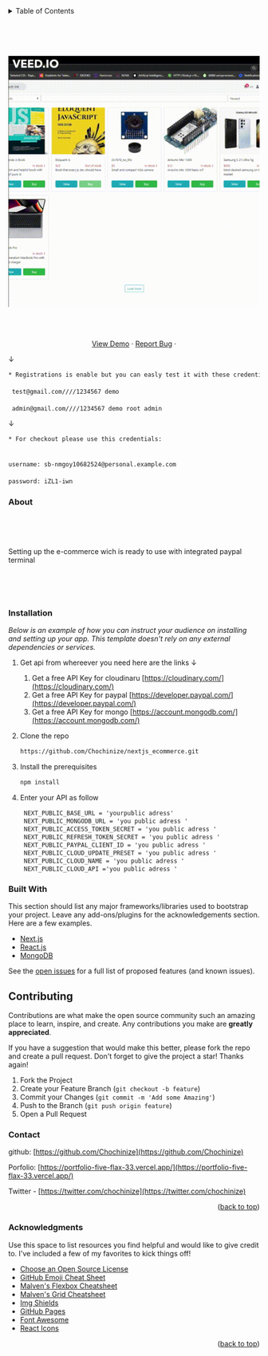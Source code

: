 <details>
  <summary>Table of Contents</summary>
  
  <ol>
    <li><a href="#about" >About The Project</a></li>
    <li><a href="#installation">Instalation</a></li>
    <li><a href="#builtwith">Built with</a></li>
    <li><a href="#contributing">Contributing</a></li>
    <li><a href="#contact">Contact</a></li>
    <li><a href="#acknowledgments">Acknowledgments</a></li>
  </ol>
</details>

</br>
</br>
</br>
</br>

![](public/GIFS/login.gif ) 
<div id="top"></div>
<!--
*** Thanks for checking out the Best-README-Template. If you have a suggestion
*** that would make this better, please fork the repo and create a pull request
*** or simply open an issue with the tag "enhancement".
*** Don't forget to give the project a star!
*** Thanks again! Now go create something AMAZING! :D
-->



<!-- PROJECT SHIELDS -->
<!--
*** I'm using markdown "reference style" links for readability.
*** Reference links are enclosed in brackets [ ] instead of parentheses ( ).
*** See the bottom of this document for the declaration of the reference variables
*** for contributors-url, forks-url, etc. This is an optional, concise syntax you may use.
*** https://www.markdownguide.org/basic-syntax/#reference-style-links
-->
<!-- [![Contributors][contributors-shield]][contributors-url]
[![Forks][forks-shield]][forks-url]
[![Stargazers][stars-shield]][stars-url]
[![Issues][issues-shield]][issues-url]
[![MIT License][license-shield]][license-url]
[![LinkedIn][linkedin-shield]][linkedin-url] -->



<br />
<div align="center">
  <a href="https://github.com/othneildrew/Best-README-Template">
    <p align="center">
</p>  
  </a>

 
   <br />
    <a href="https://nextjs-ecommerce-six-sigma.vercel.app">View Demo</a>
    ·
    <a href="https://github.com/othneildrew/Best-README-Template/issues">Report Bug</a>
    ·
   </p>
</div>



<!-- TABLE OF CONTENTS -->

&#8595;
   ```sh
   * Registrations is enable but you can easly test it with these credentials

    test@gmail.com////1234567 demo

    admin@gmail.com////1234567 demo root admin
   
   ```
   
&#8595;
   ```sh
  * For checkout please use this credentials:
  

   username: sb-nmgoy10682524@personal.example.com
   
   password: iZL1-iwn
   ```
   

<!-- ABOUT THE PROJECT -->
### About
</br>
</br>
</br>
 

 Setting up the e-commerce wich is ready to use with  integrated paypal terminal 


</br>
</br>
</br>





### Installation

_Below is an example of how you can instruct your audience on installing and setting up your app. This template doesn't rely on any external dependencies or services._

1. Get api from whereever you need here are the links    &#8595;
    1. Get a free API Key for cloudinaru [https://cloudinary.com/](https://cloudinary.com/)
    2. Get a free API Key for paypal [https://developer.paypal.com/](https://developer.paypal.com/)
    2. Get a free API Key for mongo [https://account.mongodb.com/](https://account.mongodb.com/)
  
2. Clone the repo
    ```sh
   https://github.com/Chochinize/nextjs_ecommerce.git
   ```
3. Install the prerequisites
    ```sh
   npm install 
   ```
4. Enter your API as follow 
   ```
    NEXT_PUBLIC_BASE_URL = 'yourpublic adress' 
    NEXT_PUBLIC_MONGODB_URL = 'you public adress '
    NEXT_PUBLIC_ACCESS_TOKEN_SECRET = 'you public adress '
    NEXT_PUBLIC_REFRESH_TOKEN_SECRET = 'you public adress '
    NEXT_PUBLIC_PAYPAL_CLIENT_ID = 'you public adress '
    NEXT_PUBLIC_CLOUD_UPDATE_PRESET = 'you public adress '
    NEXT_PUBLIC_CLOUD_NAME = 'you public adress '
    NEXT_PUBLIC_CLOUD_API ='you public adress '
   ```

<!-- USAGE EXAMPLES -->

### Built With

This section should list any major frameworks/libraries used to bootstrap your project. Leave any add-ons/plugins for the acknowledgements section. Here are a few examples.

* [Next.js](https://nextjs.org/)
* [React.js](https://reactjs.org/)
* [MongoDB](https://vuejs.org/)


<!-- ROADMAP -->


See the [open issues](https://github.com/othneildrew/Best-README-Template/issues) for a full list of proposed features (and known issues).





<!-- CONTRIBUTING -->
## Contributing

Contributions are what make the open source community such an amazing place to learn, inspire, and create. Any contributions you make are **greatly appreciated**.

If you have a suggestion that would make this better, please fork the repo and create a pull request.
Don't forget to give the project a star! Thanks again!

1. Fork the Project
2. Create your Feature Branch (`git checkout -b feature`)
3. Commit your Changes (`git commit -m 'Add some Amazing'`)
4. Push to the Branch (`git push origin feature`)
5. Open a Pull Request







<!-- CONTACT -->
### Contact

github: [https://github.com/Chochinize](https://github.com/Chochinize)

Porfolio: [https://portfolio-five-flax-33.vercel.app/](https://portfolio-five-flax-33.vercel.app/)

Twitter - [https://twitter.com/chochinize](https://twitter.com/chochinize) 

<p align="right">(<a href="#top">back to top</a>)</p>



<!-- ACKNOWLEDGMENTS -->
### Acknowledgments

Use this space to list resources you find helpful and would like to give credit to. I've included a few of my favorites to kick things off!

* [Choose an Open Source License](https://choosealicense.com)
* [GitHub Emoji Cheat Sheet](https://www.webpagefx.com/tools/emoji-cheat-sheet)
* [Malven's Flexbox Cheatsheet](https://flexbox.malven.co/)
* [Malven's Grid Cheatsheet](https://grid.malven.co/)
* [Img Shields](https://shields.io)
* [GitHub Pages](https://pages.github.com)
* [Font Awesome](https://fontawesome.com)
* [React Icons](https://react-icons.github.io/react-icons/search)

<p align="right">(<a href="#top">back to top</a>)</p>



<!-- MARKDOWN LINKS & IMAGES -->
<!-- https://www.markdownguide.org/basic-syntax/#reference-style-links -->
[contributors-shield]: https://img.shields.io/github/contributors/othneildrew/Best-README-Template.svg?style=for-the-badge
[contributors-url]: https://github.com/othneildrew/Best-README-Template/graphs/contributors
[forks-shield]: https://img.shields.io/github/forks/othneildrew/Best-README-Template.svg?style=for-the-badge
[forks-url]: https://github.com/othneildrew/Best-README-Template/network/members
[stars-shield]: https://img.shields.io/github/stars/othneildrew/Best-README-Template.svg?style=for-the-badge
[stars-url]: https://github.com/othneildrew/Best-README-Template/stargazers
[issues-shield]: https://img.shields.io/github/issues/othneildrew/Best-README-Template.svg?style=for-the-badge
[issues-url]: https://github.com/othneildrew/Best-README-Template/issues
[license-shield]: https://img.shields.io/github/license/othneildrew/Best-README-Template.svg?style=for-the-badge
[license-url]: https://github.com/othneildrew/Best-README-Template/blob/master/LICENSE.txt
[linkedin-shield]: https://img.shields.io/badge/-LinkedIn-black.svg?style=for-the-badge&logo=linkedin&colorB=555
[linkedin-url]: https://linkedin.com/in/othneildrew
[product-screenshot]: images/screenshot.png